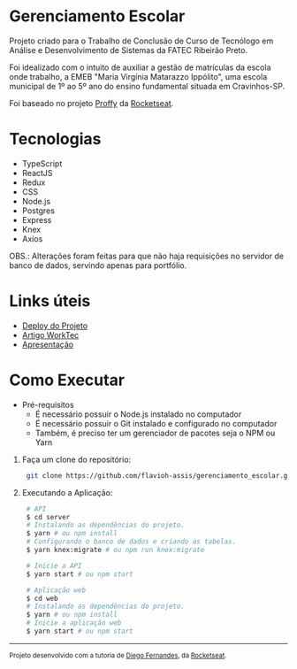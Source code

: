 # Gerenciamento Escolar

Projeto criado para o Trabalho de Conclusão de Curso de Tecnólogo em Análise e Desenvolvimento de Sistemas da FATEC Ribeirão Preto.<br/>

Foi idealizado com o intuito de auxiliar a gestão de matrículas da escola onde trabalho, a EMEB "Maria Virgínia Matarazzo Ippólito", 
uma escola municipal de 1º ao 5º ano do ensino fundamental situada em Cravinhos-SP.<br/>

Foi baseado no projeto [Proffy](https://github.com/rocketseat-education/nlw-02-omnistack) da [Rocketseat](https://github.com/rocketseat-education).

# Tecnologias

  * TypeScript
  * ReactJS
  * Redux
  * CSS
  * Node.js
  * Postgres
  * Express
  * Knex
  * Axios
  
 OBS.: Alterações foram feitas para que não haja requisições no servidor de banco de dados, servindo apenas para portfólio.
 
# Links úteis
 
 * [Deploy do Projeto](https://gerenciamento-escolar.vercel.app/)
 * [Artigo WorkTec](https://docs.google.com/document/d/1xyH6Z3J6rALaGfIFmGBaaJziCJi1UOFH/edit?usp=sharing&ouid=105664717359710468557&rtpof=true&sd=true)
 * [Apresentação](https://docs.google.com/presentation/d/1V2H3M3n8rAYSfewMI12OvwiFNAZgDegr/edit?usp=sharing&ouid=105664717359710468557&rtpof=true&sd=true)

# Como Executar

 * Pré-requisitos
   * É necessário possuir o Node.js instalado no computador
   * É necessário possuir o Git instalado e configurado no computador
   * Também, é preciso ter um gerenciador de pacotes seja o NPM ou Yarn
   
1. Faça um clone do repositório:
   ```sh
    git clone https://github.com/flavioh-assis/gerenciamento_escolar.git
   ```
2. Executando a Aplicação:
   ```sh
    # API
    $ cd server
    # Instalando as dependências do projeto.
    $ yarn # ou npm install
    # Configurando o banco de dados e criando as tabelas.
    $ yarn knex:migrate # ou npm run knex:migrate

    # Inicie a API
    $ yarn start # ou npm start

    # Aplicação web
    $ cd web
    # Instalando as dependências do projeto.
    $ yarn # ou npm install
    # Inicie a aplicação web
    $ yarn start # ou npm start
    ```
---
<sup>Projeto desenvolvido com a tutoria de [Diego Fernandes](https://github.com/diego3g), da [Rocketseat](rocketseat.com.br).</sup>
 
